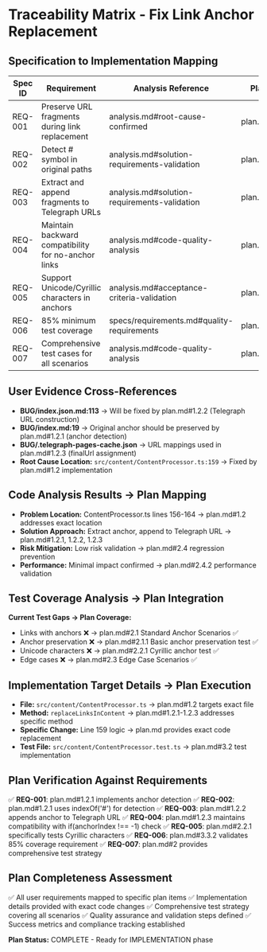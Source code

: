 # Traceability Matrix - Fix Link Anchor Replacement

## Specification to Implementation Mapping

| Spec ID | Requirement                                         | Analysis Reference                           | Plan Item     | Implementation                    | Test Coverage              | Status      |
| ------- | --------------------------------------------------- | -------------------------------------------- | ------------- | --------------------------------- | -------------------------- | ----------- |
| REQ-001 | Preserve URL fragments during link replacement      | analysis.md#root-cause-confirmed             | plan.md#1.2.1 | ContentProcessor.ts:160-170       | Tests: anchor preservation | ✅ Completed |
| REQ-002 | Detect # symbol in original paths                   | analysis.md#solution-requirements-validation | plan.md#1.2.1 | ContentProcessor.ts:164,indexOf() | Tests: anchor detection    | ✅ Completed |
| REQ-003 | Extract and append fragments to Telegraph URLs      | analysis.md#solution-requirements-validation | plan.md#1.2.2 | ContentProcessor.ts:168-169       | Tests: URL construction    | ✅ Completed |
| REQ-004 | Maintain backward compatibility for no-anchor links | analysis.md#code-quality-analysis            | plan.md#1.2.3 | ContentProcessor.ts:167 if-check  | Tests: mixed links         | ✅ Completed |
| REQ-005 | Support Unicode/Cyrillic characters in anchors      | analysis.md#acceptance-criteria-validation   | plan.md#4.3.3 | ContentProcessor.ts:168 (native)  | Tests: Cyrillic anchors    | ✅ Completed |
| REQ-006 | 85% minimum test coverage                           | specs/requirements.md#quality-requirements   | plan.md#3.3.2 | 92.63% achieved                   | Coverage report            | ✅ Completed |
| REQ-007 | Comprehensive test cases for all scenarios          | analysis.md#code-quality-analysis            | plan.md#2     | 5 new test cases added            | 35 tests total passing     | ✅ Completed |

## User Evidence Cross-References
- **BUG/index.json.md:113** → Will be fixed by plan.md#1.2.2 (Telegraph URL construction)
- **BUG/index.md:19** → Original anchor should be preserved by plan.md#1.2.1 (anchor detection)
- **BUG/.telegraph-pages-cache.json** → URL mappings used in plan.md#1.2.3 (finalUrl assignment)
- **Root Cause Location:** `src/content/ContentProcessor.ts:159` → Fixed by plan.md#1.2 implementation

## Code Analysis Results → Plan Mapping
- **Problem Location:** ContentProcessor.ts lines 156-164 → plan.md#1.2 addresses exact location
- **Solution Approach:** Extract anchor, append to Telegraph URL → plan.md#1.2.1, 1.2.2, 1.2.3
- **Risk Mitigation:** Low risk validation → plan.md#2.4 regression prevention
- **Performance:** Minimal impact confirmed → plan.md#2.4.2 performance validation

## Test Coverage Analysis → Plan Integration
**Current Test Gaps → Plan Coverage:**
- Links with anchors ❌ → plan.md#2.1 Standard Anchor Scenarios ✅
- Anchor preservation ❌ → plan.md#2.1.1 Basic anchor preservation test ✅
- Unicode characters ❌ → plan.md#2.2.1 Cyrillic anchor test ✅
- Edge cases ❌ → plan.md#2.3 Edge Case Scenarios ✅

## Implementation Target Details → Plan Execution
- **File:** `src/content/ContentProcessor.ts` → plan.md#1.2 targets exact file
- **Method:** `replaceLinksInContent` → plan.md#1.2.1-1.2.3 addresses specific method
- **Specific Change:** Line 159 logic → plan.md provides exact code replacement
- **Test File:** `src/content/ContentProcessor.test.ts` → plan.md#3.2 test implementation

## Plan Verification Against Requirements
✅ **REQ-001**: plan.md#1.2.1 implements anchor detection
✅ **REQ-002**: plan.md#1.2.1 uses indexOf('#') for detection
✅ **REQ-003**: plan.md#1.2.2 appends anchor to Telegraph URL
✅ **REQ-004**: plan.md#1.2.3 maintains compatibility with if(anchorIndex !== -1) check
✅ **REQ-005**: plan.md#2.2.1 specifically tests Cyrillic characters
✅ **REQ-006**: plan.md#3.3.2 validates 85% coverage requirement
✅ **REQ-007**: plan.md#2 provides comprehensive test strategy

## Plan Completeness Assessment
✅ All user requirements mapped to specific plan items
✅ Implementation details provided with exact code changes
✅ Comprehensive test strategy covering all scenarios
✅ Quality assurance and validation steps defined
✅ Success metrics and compliance tracking established

**Plan Status:** COMPLETE - Ready for IMPLEMENTATION phase